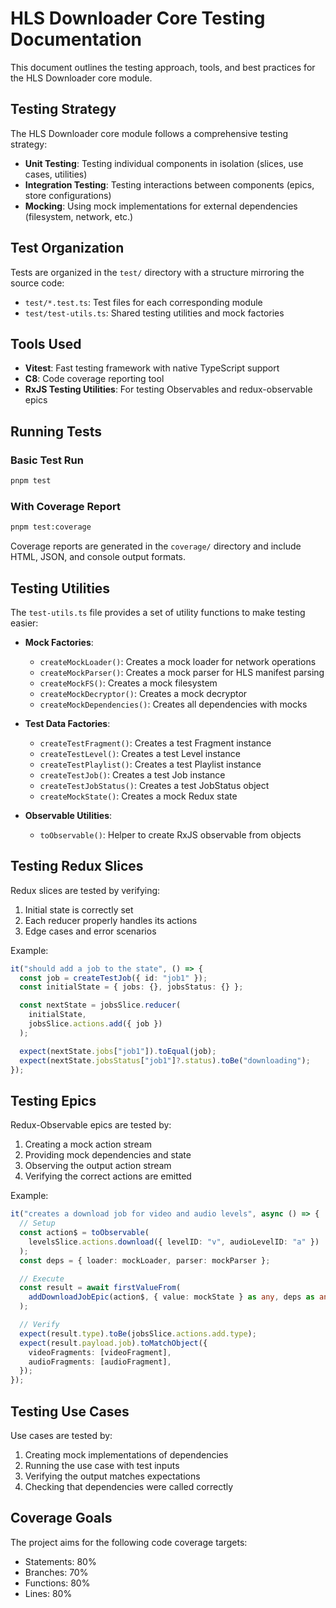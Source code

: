 # HLS Downloader Core Testing Documentation

This document outlines the testing approach, tools, and best practices for the HLS Downloader core module.

## Testing Strategy

The HLS Downloader core module follows a comprehensive testing strategy:

- **Unit Testing**: Testing individual components in isolation (slices, use cases, utilities)
- **Integration Testing**: Testing interactions between components (epics, store configurations)
- **Mocking**: Using mock implementations for external dependencies (filesystem, network, etc.)

## Test Organization

Tests are organized in the `test/` directory with a structure mirroring the source code:

- `test/*.test.ts`: Test files for each corresponding module
- `test/test-utils.ts`: Shared testing utilities and mock factories

## Tools Used

- **Vitest**: Fast testing framework with native TypeScript support
- **C8**: Code coverage reporting tool
- **RxJS Testing Utilities**: For testing Observables and redux-observable epics

## Running Tests

### Basic Test Run

```bash
pnpm test
```

### With Coverage Report

```bash
pnpm test:coverage
```

Coverage reports are generated in the `coverage/` directory and include HTML, JSON, and console output formats.

## Testing Utilities

The `test-utils.ts` file provides a set of utility functions to make testing easier:

- **Mock Factories**:

  - `createMockLoader()`: Creates a mock loader for network operations
  - `createMockParser()`: Creates a mock parser for HLS manifest parsing
  - `createMockFS()`: Creates a mock filesystem
  - `createMockDecryptor()`: Creates a mock decryptor
  - `createMockDependencies()`: Creates all dependencies with mocks

- **Test Data Factories**:

  - `createTestFragment()`: Creates a test Fragment instance
  - `createTestLevel()`: Creates a test Level instance
  - `createTestPlaylist()`: Creates a test Playlist instance
  - `createTestJob()`: Creates a test Job instance
  - `createTestJobStatus()`: Creates a test JobStatus object
  - `createMockState()`: Creates a mock Redux state

- **Observable Utilities**:
  - `toObservable()`: Helper to create RxJS observable from objects

## Testing Redux Slices

Redux slices are tested by verifying:

1. Initial state is correctly set
2. Each reducer properly handles its actions
3. Edge cases and error scenarios

Example:

```typescript
it("should add a job to the state", () => {
  const job = createTestJob({ id: "job1" });
  const initialState = { jobs: {}, jobsStatus: {} };

  const nextState = jobsSlice.reducer(
    initialState,
    jobsSlice.actions.add({ job })
  );

  expect(nextState.jobs["job1"]).toEqual(job);
  expect(nextState.jobsStatus["job1"]?.status).toBe("downloading");
});
```

## Testing Epics

Redux-Observable epics are tested by:

1. Creating a mock action stream
2. Providing mock dependencies and state
3. Observing the output action stream
4. Verifying the correct actions are emitted

Example:

```typescript
it("creates a download job for video and audio levels", async () => {
  // Setup
  const action$ = toObservable(
    levelsSlice.actions.download({ levelID: "v", audioLevelID: "a" })
  );
  const deps = { loader: mockLoader, parser: mockParser };

  // Execute
  const result = await firstValueFrom(
    addDownloadJobEpic(action$, { value: mockState } as any, deps as any)
  );

  // Verify
  expect(result.type).toBe(jobsSlice.actions.add.type);
  expect(result.payload.job).toMatchObject({
    videoFragments: [videoFragment],
    audioFragments: [audioFragment],
  });
});
```

## Testing Use Cases

Use cases are tested by:

1. Creating mock implementations of dependencies
2. Running the use case with test inputs
3. Verifying the output matches expectations
4. Checking that dependencies were called correctly

## Coverage Goals

The project aims for the following code coverage targets:

- Statements: 80%
- Branches: 70%
- Functions: 80%
- Lines: 80%
